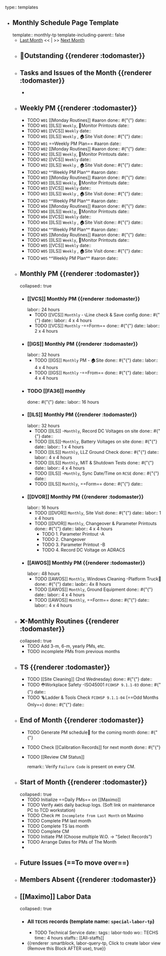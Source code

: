 type:: templates

- ## Monthly Schedule Page Template
  template:: monthly-tp
  template-including-parent:: false
	- [Last Month]([[Monthly/]]) << | >> [Next Month]([[Monthly/]])
	- ## 📌Outstanding {{renderer :todomaster}}
	- ## Tasks and Issues of the Month {{renderer :todomaster}}
		-
	- ## Weekly PM {{renderer :todomaster}}
		- TODO `W01` [[Monday Routines]] #aaron 
		  done:: #{"{"}
		  date::
		- TODO `W01` [[ILS]] `Weekly`, 📄Monitor Printouts 
		  date::
		- TODO `W01` [[VCS]] `Weekly`
		  date::
		- TODO `W01` [[ILS]] `Weekly` ,  🏠️Site Visit
		  done:: #{"{"}
		  date::
		- TODO  `W01` ==Weekly PM Plan== #aaron 
		  date::
		- TODO `W02` [[Monday Routines]] #aaron 
		  done:: #{"{"}
		  date::
		- TODO `W02` [[ILS]] `Weekly`, 📄Monitor Printouts 
		  date::
		- TODO `W02` [[VCS]] `Weekly`
		  date::
		- TODO `W02` [[ILS]] `Weekly` ,  🏠️Site Visit
		  done:: #{"{"}
		  date::
		- TODO `W02` ^^Weekly PM Plan^^ #aaron 
		  date::
		- TODO `W03` [[Monday Routines]] #aaron 
		  done:: #{"{"}
		  date::
		- TODO `W03` [[ILS]] `Weekly`, 📄Monitor Printouts 
		  date::
		- TODO `W03` [[VCS]] `Weekly`
		  date::
		- TODO `W03` [[ILS]] `Weekly` ,  🏠️Site Visit
		  done:: #{"{"}
		  date::
		- TODO `W03` ^^Weekly PM Plan^^ #aaron 
		  date::
		- TODO `W04` [[Monday Routines]] #aaron 
		  done:: #{"{"}
		  date::
		- TODO `W04` [[ILS]] `Weekly`, 📄Monitor Printouts 
		  date::
		- TODO `W04` [[VCS]] `Weekly`
		  date::
		- TODO `W04` [[ILS]] `Weekly` ,  🏠️Site Visit
		  done:: #{"{"}
		  date::
		- TODO `W04` ^^Weekly PM Plan^^ #aaron 
		  date::
		- TODO `W05` [[Monday Routines]] #aaron 
		  done:: #{"{"}
		  date::
		- TODO `W05` [[ILS]] `Weekly`, 📄Monitor Printouts 
		  date::
		- TODO `W05` [[VCS]] `Weekly`
		  date::
		- TODO `W05` [[ILS]] `Weekly` ,  🏠️Site Visit
		  done:: #{"{"}
		  date::
		- TODO `W05` ^^Weekly PM Plan^^ #aaron 
		  date::
	- ## Monthly PM {{renderer :todomaster}}
	  collapsed:: true
		- ### [[VCS]] Monthly PM {{renderer :todomaster}}
		  labor:: 24 hours
			- TODO [[VCS]] `Monthly` - 📞Line check & Save config
			  done:: #{"{"}
			  date:: 
			  labor::  4 x 4 hours
			- TODO [[VCS]] `Monthly` -==Form== 
			  done:: #{"{"}
			  date:: 
			  labor::  2 x 4 hours
		- ### [[IGS]] Monthly PM {{renderer :todomaster}}
		  labor:: 32 hours
			- TODO [[IGS]] `Monthly` PM - 🏠️Site
			  done:: #{"{"}
			  date:: 
			  labor:: 4 x 4 hours
			- TODO [[IGS]] `Monthly` -==From== 
			  done:: #{"{"}
			  date:: 
			  labor::  4 x 4 hours
		- ### TODO [[FA36]] monthly 
		  done:: #{"{"}
		  date:: 
		  labor:: 16 hours
		- ### [[ILS]] Monthly PM {{renderer :todomaster}}
		  labor:: 32 hours
			- TODO [[ILS]] -`Monthly`, Record DC Voltages on site 
			  done:: #{"{"}
			  date::
			- TODO [[ILS]]-`Monthly`, Battery Voltages on site 
			  done:: #{"{"}
			  date::
			  labor:: 1 x 4 hours
			- TODO [[ILS]] `Monthly`, LLZ Ground Check 
			  done:: #{"{"}
			  date:: 
			  labor:: 4 x 4 hours
			- TODO [[ILS]] `Monthly`, MIT & Shutdown Tests 
			  done:: #{"{"}
			  date:: 
			  labor:: 4 x 4 hours
			- TODO [[ILS]] -`Monthly`, Sync Date/Time on `RCSE` 
			  done:: #{"{"}
			  date::
			- TODO [[ILS]] `Monthly`, ==Form== 
			  done:: #{"{"}
			  date::
		- ### [[DVOR]] Monthly PM {{renderer :todomaster}}
		  labor:: 16 hours
			- TODO [[DVOR]] `Monthly`, Site Visit
			  done:: #{"{"}
			  date::
			  labor:: 1 x 4 hours
			- TODO [[DVOR]] `Monthly`, Changeover & Parameter Printouts
			  done:: #{"{"}
			  date::
			  labor:: 4 x 4 hours
				- TODO 1. Parameter Printout -A
				- TODO 2. Changeover
				- TODO 3. Parameter Printout -B
				- TODO 4. Record DC Voltage on ADRACS
		- ### [[AWOS]] Monthly PM {{renderer :todomaster}}
		  labor:: 48 hours
			- TODO [[AWOS]] `Monthly`, Windows Cleaning -Platform Truck🚛
			  done:: #{"{"}
			  date:: 
			  laobr:: 4x 8 hours
			- TODO [[AWOS]] `Monthly`, Ground Equipment
			  done:: #{"{"}
			  date::
			  labor:: 4 x 4 hours
			- TODO [[AWOS]] `Monthly`, ==Form== 
			  done:: #{"{"}
			  date:: 
			  labor:: 4 x 4 hours
	- ## ❌-Monthly Routines {{renderer :todomaster}}
	  collapsed:: true
		- TODO Add 3-m, 6-m, yearly PMs, etc.
		- TODO incomplete PMs from previous months
	- ## TS {{renderer :todomaster}}
		- TODO [[Site Cleaning]] (2nd Wednesday) 
		  done:: #{"{"}
		  date::
		- TODO ⛑️Workplace Safety -ISO45001 `FCOHSP 9.1.1-03`
		  done:: #{"{"}
		  date::
		- TODO 🪜Ladder & Tools Check `FCOHSP 9.1.1-04` (==Odd Months Only==) 
		  done:: #{"{"}
		  date::
	- ## End of Month {{renderer :todomaster}}
		- TODO Generate PM schedule📅 for the coming month
		  done:: #{"{"}
		- TODO Check [[Calibration Records]] for next month
		  done:: #{"{"}
		- TODO [[Review CM Status]]
		  
		  remark:: Verify `Failure Code` is present on every CM.
	- ## Start of Month {{renderer :todomaster}}
	  collapsed:: true
		- TODO Initialize ==Daily PMs== on [[Maximo]]
		- TODO Verify `AWOS` daily backup logs. (Soft link on maintenance PC to TCD workstation)
		- TODO Check `PM Incomplete from Last Month` on Maximo
		- TODO Complete PM last month
		- TODO Complete TS las month
		- TODO Complete CM
		- TODO Initiate PM (Choose multiple W.O. -> "Select Records")
		- TODO Arrange Dates for PMs of The Month
		-
	- ## Future Issues (==To move over==)
	- ## Members Absent {{renderer :todomaster}}
	- ## [[Maximo]] Labor Data
	  collapsed:: true
		- ### All `TECHS` records (template name: `special-labor-tp`)
			- TODO Technical Service
			  date:: 
			  tags:: labor-todo
			  wo:: TECHS
			  time:: 4 hours
			  staffs:: [[All-staffs]]
		- {{renderer :smartblock, labor-query-tp, Click to create labor view (Remove this Block AFTER use), true}}